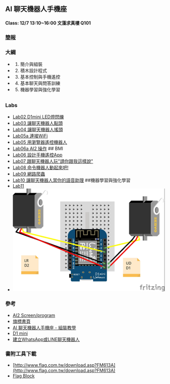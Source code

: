 ## AI 聊天機器人手機座
#### Class: 12/7 13:10~16:00 文藻求真樓 Q101
### [簡報](https://github.com/jumbokh/wzu-flag-class/blob/main/docs/FM613A%20AI%20%E8%81%8A%E5%A4%A9%E6%A9%9F%E5%99%A8%E4%BA%BA%E6%89%8B%E6%A9%9F%E5%BA%A7_%E6%95%99%E5%AD%B8%E6%8A%95%E5%BD%B1%E7%89%87%20(1).pdf)
### 大綱
* 1. 簡介與組裝
* 2. 積木設計程式
* 3. 基本控制與手機遙控
* 4. 基本聊天與問答訓練
* 5. 機器學習與強化學習
##
### Labs
* [Lab02 D1mini LED燈閃爍](https://github.com/jumbokh/wzu-flag-class/blob/main/src/Labs/Lab02.xml)
* [Lab03 讓聊天機器人點頭](https://github.com/jumbokh/wzu-flag-class/blob/main/src/Labs/LAB03.xml)
* [Lab04 讓聊天機器人搖頭](https://github.com/jumbokh/wzu-flag-class/blob/main/src/Labs/LAB04.xml)
* [Lab05a 連接WiFi](https://github.com/jumbokh/wzu-flag-class/blob/main/src/Labs/LAB05a.xml)
* [Lab05 用瀏覽器遙控機器人](https://github.com/jumbokh/wzu-flag-class/blob/main/src/Labs/LAB05.xml)
* [Lab06a AI2 操作](https://github.com/jumbokh/wzu-flag-class/blob/main/src/AI2/LAB06.aia) ## BMI
* [Lab06 設計手機遙控App](https://github.com/jumbokh/wzu-flag-class/blob/main/src/AI2/LAB06.aia)
* [Lab07 跟聊天機器人玩"請你跟我這樣說"](https://github.com/jumbokh/wzu-flag-class/blob/main/src/AI2/LAB07.aia)
* [Lab08 命令機器人動起來吧!](https://github.com/jumbokh/wzu-flag-class/blob/main/src/AI2/LAB08.aia)
* [Lab09 網路爬蟲](https://github.com/jumbokh/wzu-flag-class/blob/main/src/AI2/LAB09.aia)
* [Lab10 讓聊天機器人當你的語音助理](https://github.com/jumbokh/wzu-flag-class/blob/main/src/AI2/LAB10.aia) ##機器學習與強化學習
* [Lab11](https://github.com/jumbokh/wzu-flag-class/blob/main/src/Labs/LAB11.xml)
* ![d1mini](https://github.com/jumbokh/wzu-flag-class/blob/main/images/FlagD1MiniRobot_bb.jpg)
### 參考
* [AI2 Screen/program](https://github.com/jumbokh/wzu-flag-class/blob/main/AI2.md)
* [旗標書頁](https://www.flag.com.tw/books/product/FM613A)
* [AI 聊天機器人手機座 - 組裝教學](https://www.youtube.com/watch?v=MCtpPa-Oyus)
* [D1 mini](http://www.weiguo.com.tw/d1-mini-esp8266mod.html)
* [建立WhatsApp或LINE聊天機器人](https://www.infobip.com/tw/c/build-your-whatsapp-business-chatbot?utm_medium=paid%20social&utm_source=facebook&utm_campaign=act%20--%20fb%20--%20lead%20generation-web%20--%20answers%20--%20apac%20north%20--%20taiwan&utm_term=answers%20--%20chinese-t%20--%20mix%20--%20interests%20--%20apac%20north%20--%20taiwan&utm_content=video-ad%20--%20did-you-know%20--%20chinese-t%20--%20Facebook_Desktop_Feed&fbclid=IwAR0x6W17aFvQjkEFATNnIPljOn_udTq7VeQ_l3qemoyNgPOm15Quonr1fBM)
### 書附工具下載
* [http://www.flag.com.tw/download.asp?FM613A](http://www.flag.com.tw/download.asp?FM613A)
* [Flag Block](https://drive.google.com/file/d/1IN6TQCxMupS5Joc_qbUu1tI5-5Jj1OFv/view?usp=sharing)
